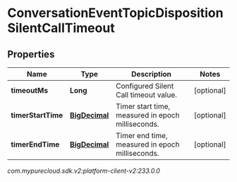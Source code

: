 # ConversationEventTopicDispositionSilentCallTimeout


## Properties

| Name | Type | Description | Notes |
| ------------ | ------------- | ------------- | ------------- |
| **timeoutMs** | **Long** | Configured Silent Call timeout value. |  [optional] |
| **timerStartTime** | [**BigDecimal**](BigDecimal) | Timer start time, measured in epoch milliseconds. |  [optional] |
| **timerEndTime** | [**BigDecimal**](BigDecimal) | Timer end time, measured in epoch milliseconds. |  [optional] |




_com.mypurecloud.sdk.v2:platform-client-v2:233.0.0_
